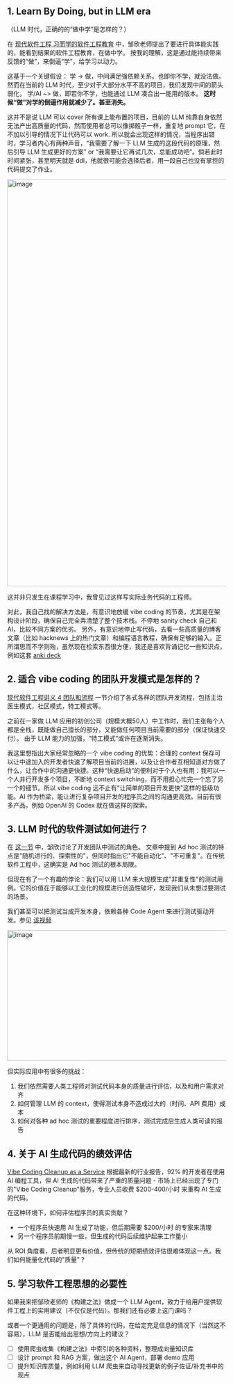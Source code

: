
## 1. Learn By Doing, but in LLM era
（LLM 时代，正确的的“做中学”是怎样的？）

在 [现代软件工程 习而学的软件工程教育](https://www.cnblogs.com/xinz/archive/2012/01/08/2316717.html) 中，邹欣老师提出了要进行具体能实践的，能看到结果的软件工程教育，在做中学。
按我的理解，这是通过能持续带来反馈的“做”，来倒逼“学”，给学习以动力。

这基于一个关键假设：
学 -> 做，中间满足强依赖关系。也即你不学，就没法做。
然而在当前的 LLM 时代，至少对于大部分水平不高的项目，我们发现中间的箭头弱化，
学/AI ~> 做，即若你不学，也能通过 LLM 凑合出一能用的版本。
**这时候“做”对学的倒逼作用就减少了。甚至消失。**

这并不是说 LLM 可以 cover 所有课上能布置的项目，目前的 LLM 纯靠自身依然无法产出高质量的代码，然而使用者总可以像掷骰子一样，重复地 prompt 它，在不加以引导的情况下让代码可以 work.
所以就会出现这样的情况，当程序出错时，学习者内心有两种声音，“我需要了解一下 LLM 生成的这段代码的原理，然后引导 LLM 生成更好的方案” or “我需要让它再试几次，总能成功吧”。倘若此时时间紧张，甚至明天就是 ddl，他就很可能会选择后者，用一段自己也没有掌控的代码提交了作业。

<img width="1018" height="936" alt="image" src="https://github.com/user-attachments/assets/cae09f3c-764b-481a-a634-e8ac2b63cc84" />


这并非只发生在课程学习中，我曾见过这样写实际业务代码的工程师。

对此，我自己找的解决方法是，有意识地放缓 vibe coding 的节奏，尤其是在架构设计阶段，确保自己完全弄清楚了整个技术栈。不停地 sanity check 自己和 AI，比较不同方案的优劣。
另外，有意识地停止写代码，去看一些高质量的博客文章（比如 hacknews 上的热门文章）和编程语言教程，确保有足够的输入。正所谓思而不学则殆，虽然现在检索东西很方便，我还是喜欢背诵记忆一些知识点，例如这套 [anki deck ](https://ido777.github.io/system-design-primer-update/en/sd_anki_flashcards.html)

## 2. 适合 vibe coding 的团队开发模式是怎样的？

[现代软件工程讲义 4 团队和流程](https://www.cnblogs.com/xinz/archive/2011/10/07/2200511.html) 一节介绍了各式各样的团队开发流程，包括主治医生模式，社区模式，特工模式等。

之前在一家做 LLM 应用的初创公司（规模大概50人）中工作时，我们主张每个人都是全栈，既能做自己擅长的部分，又能做任何项目当前需要的部分（保证快速交付）。
由于 LLM 能力的加强，“特工模式”或许在逐渐消失。

我这里想指出大家经常忽略的一个 vibe coding 的优势：合理的 context 保存可以让中途加入的开发者快速了解项目当前的进展，以及让合作者互相知道对方做了什么，让合作中的沟通更快捷。这种“快速启动”的便利对于个人也有用：我可以一个人并行开发多个项目，不断地 context switching，而不用担心忙完一个忘了另一个的细节。所以 vibe coding 远不止有“让简单的项目开发更快”这样的低级功能。AI 作为桥梁，能让进行复杂项目开发的程序员之间的沟通更高效。目前有很多产品，例如 OpenAI 的 Codex 就在做这样的探索。

## 3. LLM 时代的软件测试如何进行？

在 [这一节](https://www.cnblogs.com/xinz/p/3857368.html) 中，邹欣讨论了开发团队中测试的角色。
文章中提到 Ad hoc 测试的特点是"随机进行的、探索性的"，但同时指出它"不能自动化"、"不可重复"。在传统软件工程中，这确实是 Ad hoc 测试的根本局限。

但现在有了一个有趣的悖论：我们可以用 LLM 来大规模生成"非重复性"的测试用例。它的价值在于能够以工业化的规模进行创造性破坏，发现我们从未想过要测试的场景。

我们甚至可以把测试当成开发本身，依赖各种 Code Agent 来进行测试驱动开发。参见 [该视频](https://www.bilibili.com/video/BV13MpCzjEa3/?vd_source=ee5d436c57dcb81255f798532317c6db)

<img width="600" height="300" alt="image" src="https://github.com/user-attachments/assets/e5e305a1-4d97-4c79-840b-cdb927a3329f" />

但实际应用中有很多的挑战：
1. 我们依然需要人类工程师对测试代码本身的质量进行评估，以及和用户需求对齐
2. 如何管理 LLM 的 context，使得测试本身不造成过大的（时间、API 费用）成本
3. 如何对各种 ad hoc 测试的重要程度进行排序，测试完成后生成人类可读的报告

## 4. 关于 AI 生成代码的绩效评估

[Vibe Coding Cleanup as a Service](https://donado.co/en/articles/2025-09-16-vibe-coding-cleanup-as-a-service/)
根据最新的行业报告，92% 的开发者在使用 AI 编程工具，但 AI 生成的代码带来了严重的质量问题 - 市场上已经出现了专门的"Vibe Coding Cleanup"服务，专业人员收费 $200-400/小时 来重构 AI 生成的代码。

在这种环境下，如何评估程序员的真实贡献？

- 一个程序员快速用 AI 生成了功能，但后期需要 $200/小时 的专家来清理
- 另一个程序员前期慢一些，但生成的代码后续维护起来工作量小

从 ROI 角度看，后者明显更有价值，但传统的短期绩效评估很难体现这一点。我们如何能量化代码的"质量"？

## 5. 学习软件工程思想的必要性

如果我来把邹欣老师的《构建之法》做成一个 LLM Agent，致力于给用户提供软件工程上的实用建议（不仅仅是代码）。那我们还有必要上这门课吗？

或者一个更通用的问题是，除了具体的代码，在给定充足信息的情况下（当然这不容易），LLM 是否能给出思想/方向上的建议？

- [ ] 使用爬虫收集《构建之法》中索引的各种资料，整理成向量知识库
- [ ] 设计 prompt 和 RAG 方案，做出这个 AI Agent，部署 demo 应用
- [ ] 提升知识库质量，例如利用 LLM 爬虫来自动寻找更新的例子佐证/补充书中的观点
